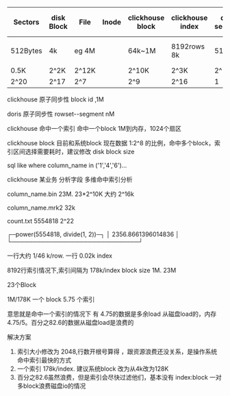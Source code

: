 | Sectors  | disk Block | File  | Inode | clickhouse block | clickhouse index | doris segment | doris  clumn page        |
| -------- | ---------- | ----- | ----- | ---------------- | ---------------- | ------------- | ------------------------ |
| 512Bytes | 4k         | eg 4M |       | 64k~1M           | 8192rows 8k      | 512M          | Page size    1024rows 1k |
| 0.5K     | 2^2K       | 2^12K |       | 2^10K            | 2^3K             | 2^19K         | 1K                       |
| 2^20     | 2^17       | 2^7   |       | 2^9              | 2^16             | 1             | 2^19                     |



clickhouse 原子同步性 block id ,1M

doris 原子同步性 rowset--segment  nM



clickhouse 命中一个索引 命中一个block 1M到内存，1024个扇区

clickhouse block 目前和系统block  现在数据 1:2^8 的比例，命中多个block，索引区间选择需要耗时，建议修改 disk block size





sql like where  column_name in ('1','4','6')...



clickhouse 某业务 分析字段 多维命中索引分析 

column_name.bin     23M.     23*2^10K 大约  2^16k

column_name.mrk2  32k

count.txt   5554818     2^22

┌─power(5554818, divide(1, 2))─┐
│           2356.8661396014836 │
└──────────────────────────────┘



一行大约 1/46 k/row. 一行 0.02k index

 8192行索引情况下,索引间隔为 178k/index  block size 1M. 23M

23个Block

1M/178K 一个 block 5.75 个索引

意思就是命中一个索引的情况下 有 4.75的数据是多余load 从磁盘load的，内存 4.75/5。百分之82.6的数据从磁盘load是浪费的



解决方案

1. 索引大小修改为 2048,行数开根号算得 ，跟资源浪费还没关系，是操作系统命中索引最快的方式
2. 一个索引 178k/index. 建议系统block 改为从4k改为128K
3. 百分之82.6虽然浪费，但是索引会尽快过滤他们，基本没有 index:block  一对多block浪费磁盘io的情况



